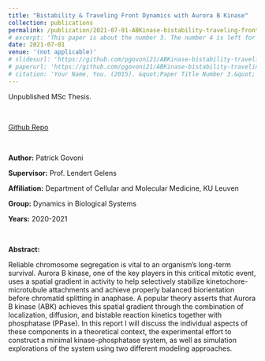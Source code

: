 ```yaml
---
title: "Bistability & Traveling Front Dynamics with Aurora B Kinase"
collection: publications
permalink: /publication/2021-07-01-ABKinase-bistability-traveling-front-dynamics
# excerpt: 'This paper is about the number 3. The number 4 is left for future work.'
date: 2021-07-01
venue: '(not applicable)'
# slidesurl: 'https://github.com/pgovoni21/ABKinase-bistability-traveling-front-dynamics'
# paperurl: 'https://github.com/pgovoni21/ABKinase-bistability-traveling-front-dynamics'
# citation: 'Your Name, You. (2015). &quot;Paper Title Number 3.&quot; <i>Journal 1</i>. 1(3).'
---
```


Unpublished MSc Thesis.

<br/>

[Github Repo](https://github.com/pgovoni21/ABKinase-bistability-traveling-front-dynamics)

<br/>

<b>Author:</b> Patrick Govoni

<b>Supervisor:</b> Prof. Lendert Gelens

<b>Affiliation:</b> Department of Cellular and Molecular Medicine, KU Leuven

<b>Group:</b> Dynamics in Biological Systems

<b>Years:</b> 2020-2021

<br/>

<b>Abstract:</b>

Reliable chromosome segregation is vital to an organism’s long-term survival. Aurora B kinase, one of the key players in this critical mitotic event, uses a spatial gradient in activity to help selectively stabilize kinetochore-microtubule attachments and achieve properly balanced biorientation before chromatid splitting in anaphase. A popular theory asserts that Aurora B kinase (ABK) achieves this spatial gradient through the combination of localization, diffusion, and bistable reaction kinetics together with phosphatase (PPase). In this report I will discuss the individual aspects of these components in a theoretical context, the experimental effort to construct a minimal kinase-phosphatase system, as well as simulation explorations of the system using two different modeling approaches.